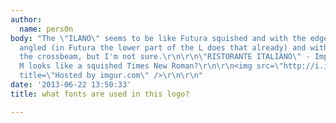 ```yaml
---
author:
  name: pers0n
body: "The \"ILANO\" seems to be like Futura squished and with the edges of the letters
  angled (in Futura the lower part of the L does that already) and with the A missing
  the crossbeam, but I'm not sure.\r\n\r\n\"RISTORANTE ITALIANO\" - Impact?\r\n\r\nThe
  M looks like a squished Times New Roman?\r\n\r\n<img src=\"http://i.imgur.com/nfS4m1c.jpg\"
  title=\"Hosted by imgur.com\" />\r\n\r\n"
date: '2013-06-22 13:50:33'
title: what fonts are used in this logo?

---
```

